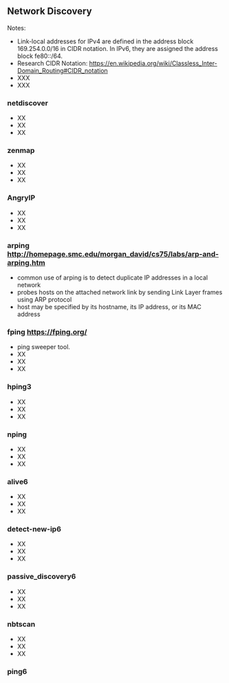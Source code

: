 
## Network Discovery

Notes:
- Link-local addresses for IPv4 are defined in the address block 169.254.0.0/16 in CIDR notation. In IPv6, they are assigned the address block fe80::/64.
- Research CIDR Notation: https://en.wikipedia.org/wiki/Classless_Inter-Domain_Routing#CIDR_notation
- XXX
- XXX

### netdiscover
- XX
- XX
- XX

### zenmap
- XX
- XX
- XX

### AngryIP
- XX
- XX
- XX

### arping http://homepage.smc.edu/morgan_david/cs75/labs/arp-and-arping.htm
- common use of arping is to detect duplicate IP addresses in a local network
- probes hosts on the attached network link by sending Link Layer frames using ARP protocol
- host may be specified by its hostname, its IP address, or its MAC address

### fping https://fping.org/
- ping sweeper tool.
- XX
- XX
- XX

### hping3
- XX
- XX
- XX

### nping
- XX
- XX
- XX

### alive6
- XX
- XX
- XX

### detect-new-ip6
- XX
- XX
- XX

### passive_discovery6
- XX
- XX
- XX

### nbtscan
- XX
- XX
- XX

### ping6
